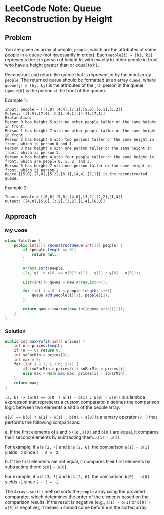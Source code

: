 # LeetCode Note: Queue Reconstruction by Height

## Problem 

You are given an array of people, `people`, which are the attributes of some people in a queue (not necessarily in order). Each `people[i] = [hi, ki]` represents the `ith` person of height `hi` with exactly `ki` other people in front who have a height greater than or equal to `hi`.

Reconstruct and return the queue that is represented by the input array `people`. The returned queue should be formatted as an array `queue`, where `queue[j] = [hj, kj]` is the attributes of the `jth` person in the queue (`queue[0]` is the person at the front of the queue).


Example 1:
```
Input: people = [[7,0],[4,4],[7,1],[5,0],[6,1],[5,2]]
Output: [[5,0],[7,0],[5,2],[6,1],[4,4],[7,1]]
Explanation:
Person 0 has height 5 with no other people taller or the same height in front.
Person 1 has height 7 with no other people taller or the same height in front.
Person 2 has height 5 with two persons taller or the same height in front, which is person 0 and 1.
Person 3 has height 6 with one person taller or the same height in front, which is person 1.
Person 4 has height 4 with four people taller or the same height in front, which are people 0, 1, 2, and 3.
Person 5 has height 7 with one person taller or the same height in front, which is person 1.
Hence [[5,0],[7,0],[5,2],[6,1],[4,4],[7,1]] is the reconstructed queue.
```

Example 2:
```
Input: people = [[6,0],[5,0],[4,0],[3,2],[2,2],[1,4]]
Output: [[4,0],[5,0],[2,2],[3,2],[1,4],[6,0]]
```


## Approach

### My Code

```java
class Solution {
    public int[][] reconstructQueue(int[][] people) {
        if (people.length == 0){
            return null;
        }

        Arrays.sort(people,
        ((x, y) -> x[0] == y[0]? x[1] - y[1] : y[0] - x[0]));
        
        List<int[]> queue = new ArrayList<>();

        for (int i = 0; i < people.length; i++){
            queue.add(people[i][1], people[i]);
        }

        return queue.toArray(new int[queue.size()][]);
    }
}
```

### Solution

```java
public int maxProfit(int[] prices) {
    int n = prices.length;
    if (n == 0) return 0;
    int soFarMin = prices[0];
    int max = 0;
    for (int i = 1; i < n; i++) {
        if (soFarMin > prices[i]) soFarMin = prices[i];
        else max = Math.max(max, prices[i] - soFarMin);
    }
    return max;
}
```

`(a, b) -> (a[0] == b[0] ? a[1] - b[1] : b[0] - a[0])` is a lambda expression that represents a custom comparator. It defines the comparison logic between two elements a and b of the people array.

`a[0] == b[0] ? a[1] - b[1] : b[0] - a[0]` is a ternary operator (`? :`) that performs the following comparisons:

a. If the first elements of `a` and `b` (i.e., `a[0]` and `b[0]`) are equal, it compares their second elements by subtracting them: `a[1] - b[1]`.

For example, if `a` is `[2, 4]` and `b` is `[2, 6]`, the comparison `a[1] - b[1]` yields `-2` since `4 - 6 = -2`.

b. If the first elements are not equal, it compares their first elements by subtracting them: `b[0] - a[0]`.

For example, if `a` is `[3, 5]` and `b` is `[2, 6]`, the comparison `b[0] - a[0]` yields `-1` since `2 - 3 = -1`.

The `Arrays.sort()` method sorts the `people` array using the provided comparator, which determines the order of the elements based on the comparison results. If the result is negative (e.g., `a[1] - b[1]` or `b[0] - a[0]` is negative), it means `a` should come before `b` in the sorted array.
